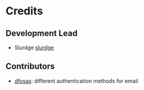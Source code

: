 # Credits

## Development Lead

- Slurdge [slurdge](https://github.com/slurdge)

## Contributors

- [dfosas](https://github.com/dfosas): different authentication methods for email
